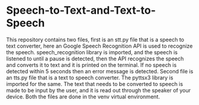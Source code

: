 # Speech-to-Text-and-Text-to-Speech

This repository contains two files, first is an stt.py file that is a speech to text converter, here an Google Speech Recognition API is used to recognize the speech. speech_recognition library is imported, and the speech is listened to until a pause is detected, then the API recognizes the speech and converts it to text and it is printed on the terminal. If no speech is detected within 5 seconds then an error message is detected.
Second file is an tts.py file that is a text to speech converter. The pyttsx3 library is imported for the same. The text that needs to be converted to speech is made to be input by the user, and it is read out through the speaker of your device.
Both the files are done in the venv virtual environment.
